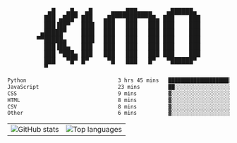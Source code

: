 <div align="center">
<pre>
   ▄█   ▄█▄  ▄█     ▄▄▄▄███▄▄▄▄    ▄██████▄ 
  ███ ▄███▀ ███   ▄██▀▀▀███▀▀▀██▄ ███    ███
  ███▐██▀   ███▌  ███   ███   ███ ███    ███
 ▄█████▀    ███▌  ███   ███   ███ ███    ███
▀▀█████▄    ███▌  ███   ███   ███ ███    ███
  ███▐██▄   ███   ███   ███   ███ ███    ███
  ███ ▀███▄ ███   ███   ███   ███ ███    ███
  ███   ▀█▀ █▀     ▀█   ███   █▀   ▀██████▀ 
  ▀                                         
</pre>
  

<!--START_SECTION:waka-->

```txt
Python                             3 hrs 45 mins   ███████████████████▒░░░░░   77.00 %
JavaScript                         23 mins         ██░░░░░░░░░░░░░░░░░░░░░░░   08.17 %
CSS                                9 mins          ▓░░░░░░░░░░░░░░░░░░░░░░░░   03.29 %
HTML                               8 mins          ▓░░░░░░░░░░░░░░░░░░░░░░░░   03.04 %
CSV                                8 mins          ▓░░░░░░░░░░░░░░░░░░░░░░░░   02.96 %
Other                              6 mins          ▓░░░░░░░░░░░░░░░░░░░░░░░░   02.38 %
```

<!--END_SECTION:waka-->

<table align="center">
  <tr>
    <td valign="top">
      <img alt="GitHub stats"
           src="https://github-readme-stats.vercel.app/api?username=kim0chi&show_icons=true&hide_title=true&rank_icon=percentile&line_height=28&hide_border=true&theme=dark" />
    </td>
    <td valign="top">
      <img alt="Top languages"
           src="https://github-readme-stats.vercel.app/api/top-langs/?username=kim0chi&layout=compact&card_width=420&langs_count=8&hide_border=true&theme=dark" />
    </td>
  </tr>
</table>


